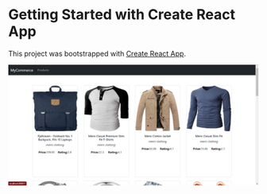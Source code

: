 # Getting Started with Create React App

This project was bootstrapped with [Create React App](https://github.com/facebook/create-react-app).

![alt text](https://github.com/HenriqueFranc/e-commerce/blob/main/project_commerce.jpg)

